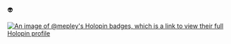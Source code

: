 👽

[![An image of @mepley's Holopin badges, which is a link to view their full Holopin profile](https://holopin.me/mepley)](https://holopin.io/@mepley)

<!--
**mepley1/mepley1** is a ✨ _special_ ✨ repository because its `README.md` (this file) appears on your GitHub profile.

Here are some ideas to get you started:

- 🔭 I’m currently working on ...
- 🌱 I’m currently learning ...
- 👯 I’m looking to collaborate on ...
- 🤔 I’m looking for help with ...
- 💬 Ask me about ...
- 📫 How to reach me: ...
- 😄 Pronouns: ...
- ⚡ Fun fact: ...
-->
